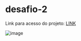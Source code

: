 # desafio-2
Link para acesso do projeto: [LINK](bvalqs-desafio2.surge.sh)

![image](https://user-images.githubusercontent.com/118318725/214423625-d371fe11-07ae-4a77-8600-094558b71832.png)
